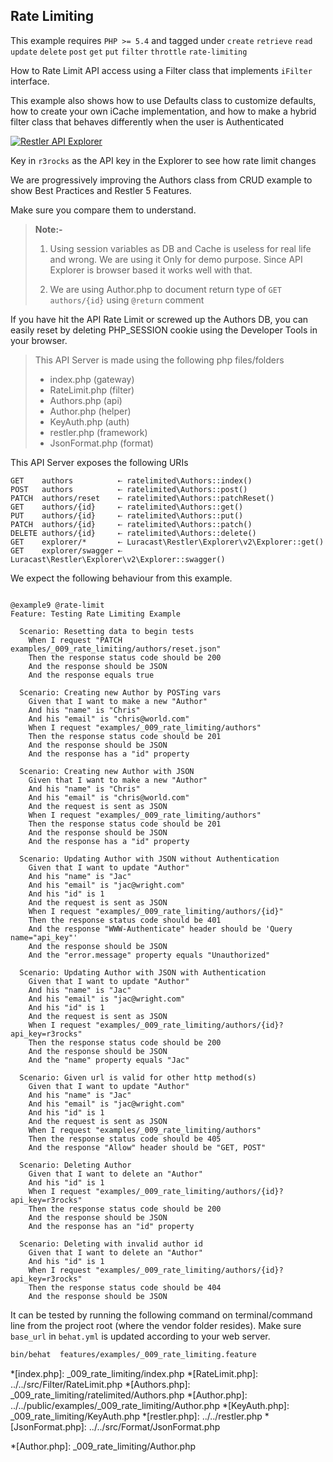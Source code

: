 ## Rate Limiting 

 This example requires `PHP >= 5.4` and tagged under `create` `retrieve` `read` `update` `delete` `post` `get` `put` `filter` `throttle` `rate-limiting`


How to Rate Limit API access using a Filter class that implements
`iFilter` interface.

This example also shows how to use Defaults class to customize defaults, how to create your own
iCache implementation, and how to make a hybrid filter class that behaves differently
when the user is Authenticated

[![Restler API Explorer](../resources/explorer1.png)](explorer/index.html#!/authors-v1)

Key in `r3rocks` as the API key in the Explorer to see how rate limit changes

We are progressively improving the Authors class from CRUD example
to show Best Practices and Restler 5 Features.

Make sure you compare them to understand.

> **Note:-**
>
>  1. Using session variables as DB and Cache is useless for real life and wrong. We are using it
>     Only for demo purpose. Since API Explorer is browser based it works well with that.
>
>  2. We are using Author.php to document return type of `GET authors/{id}` using `@return` comment

If you have hit the API Rate Limit or screwed up the Authors DB, you can easily reset by deleting
PHP_SESSION cookie using the Developer Tools in your browser.

> This API Server is made using the following php files/folders
> 
> * index.php      (gateway)
> * RateLimit.php      (filter)
> * Authors.php      (api)
> * Author.php      (helper)
> * KeyAuth.php      (auth)
> * restler.php      (framework)
> * JsonFormat.php      (format)

This API Server exposes the following URIs

    GET    authors          ⇠ ratelimited\Authors::index()
    POST   authors          ⇠ ratelimited\Authors::post()
    PATCH  authors/reset    ⇠ ratelimited\Authors::patchReset()
    GET    authors/{id}     ⇠ ratelimited\Authors::get()
    PUT    authors/{id}     ⇠ ratelimited\Authors::put()
    PATCH  authors/{id}     ⇠ ratelimited\Authors::patch()
    DELETE authors/{id}     ⇠ ratelimited\Authors::delete()
    GET    explorer/*       ⇠ Luracast\Restler\Explorer\v2\Explorer::get()
    GET    explorer/swagger ⇠ Luracast\Restler\Explorer\v2\Explorer::swagger()







We expect the following behaviour from this example.

```gherkin

@example9 @rate-limit
Feature: Testing Rate Limiting Example

  Scenario: Resetting data to begin tests
    When I request "PATCH examples/_009_rate_limiting/authors/reset.json"
    Then the response status code should be 200
    And the response should be JSON
    And the response equals true

  Scenario: Creating new Author by POSTing vars
    Given that I want to make a new "Author"
    And his "name" is "Chris"
    And his "email" is "chris@world.com"
    When I request "examples/_009_rate_limiting/authors"
    Then the response status code should be 201
    And the response should be JSON
    And the response has a "id" property

  Scenario: Creating new Author with JSON
    Given that I want to make a new "Author"
    And his "name" is "Chris"
    And his "email" is "chris@world.com"
    And the request is sent as JSON
    When I request "examples/_009_rate_limiting/authors"
    Then the response status code should be 201
    And the response should be JSON
    And the response has a "id" property

  Scenario: Updating Author with JSON without Authentication
    Given that I want to update "Author"
    And his "name" is "Jac"
    And his "email" is "jac@wright.com"
    And his "id" is 1
    And the request is sent as JSON
    When I request "examples/_009_rate_limiting/authors/{id}"
    Then the response status code should be 401
    And the response "WWW-Authenticate" header should be 'Query name="api_key"'
    And the response should be JSON
    And the "error.message" property equals "Unauthorized"

  Scenario: Updating Author with JSON with Authentication
    Given that I want to update "Author"
    And his "name" is "Jac"
    And his "email" is "jac@wright.com"
    And his "id" is 1
    And the request is sent as JSON
    When I request "examples/_009_rate_limiting/authors/{id}?api_key=r3rocks"
    Then the response status code should be 200
    And the response should be JSON
    And the "name" property equals "Jac"

  Scenario: Given url is valid for other http method(s)
    Given that I want to update "Author"
    And his "name" is "Jac"
    And his "email" is "jac@wright.com"
    And his "id" is 1
    And the request is sent as JSON
    When I request "examples/_009_rate_limiting/authors"
    Then the response status code should be 405
    And the response "Allow" header should be "GET, POST"

  Scenario: Deleting Author
    Given that I want to delete an "Author"
    And his "id" is 1
    When I request "examples/_009_rate_limiting/authors/{id}?api_key=r3rocks"
    Then the response status code should be 200
    And the response should be JSON
    And the response has an "id" property

  Scenario: Deleting with invalid author id
    Given that I want to delete an "Author"
    And his "id" is 1
    When I request "examples/_009_rate_limiting/authors/{id}?api_key=r3rocks"
    Then the response status code should be 404
    And the response should be JSON

```

It can be tested by running the following command on terminal/command line
from the project root (where the vendor folder resides). Make sure `base_url`
in `behat.yml` is updated according to your web server.

```bash
bin/behat  features/examples/_009_rate_limiting.feature
```



*[index.php]: _009_rate_limiting/index.php
*[RateLimit.php]: ../../src/Filter/RateLimit.php
*[Authors.php]: _009_rate_limiting/ratelimited/Authors.php
*[Author.php]: ../../public/examples/_009_rate_limiting/Author.php
*[KeyAuth.php]: _009_rate_limiting/KeyAuth.php
*[restler.php]: ../../restler.php
*[JsonFormat.php]: ../../src/Format/JsonFormat.php

*[Author.php]: _009_rate_limiting/Author.php
